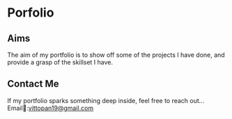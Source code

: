 # Porfolio
## Aims
The aim of my portfolio is to show off some of the projects I have done, and provide a grasp of the skillset I have.
## Contact Me
If my portfolio sparks something deep inside, feel free to reach out...<br>
Email📧:vittopan19@gmail.com

